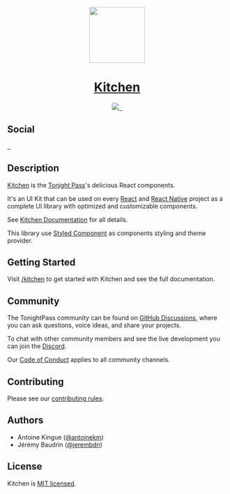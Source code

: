 <p align="center">
  <a href="https://tonightpass.com">
      <picture>
        <source media="(prefers-color-scheme: dark)" srcset="https://tonightpass.com/static/images/logo/tonightpass.svg">
        <img src="https://tonightpass.com/static/images/logo/tonightpass.svg" width="128">
      </picture>
    <h1 align="center">
      Kitchen
    </h1>
  </a>
</p>

<p align="center">
  <a aria-label="onRuntime Studio" href="https://onruntime.com" target="_blank">
    <img src="https://img.shields.io/badge/MADE%20BY%20ONRUNTIME-fff.svg?style=for-the-badge&labelColor=000">
  </a>
  <a aria-label="NPM version" href="https://www.npmjs.com/package/@tonightpass/kitchen" target="_blank">
    <img alt="" src="https://img.shields.io/npm/v/@tonightpass/kitchen.svg?style=for-the-badge&labelColor=000000">
  </a>
  <a aria-label="License" href="https://github.com/tonightpass/kitchen/blob/master/LICENSE" target="_blank">
    <img alt="" src="https://img.shields.io/npm/l/next.svg?style=for-the-badge&labelColor=000000">
  </a>
</p>

<p>
  <h2>
    Social
  </h2>

  <a aria-label="Discord" href="https://www.discord.gg/VvvAkPqQ98" target="_blank">
    <img alt="" src="https://img.shields.io/discord/829290979092856833?label=Discord&style=for-the-badge&labelColor=000000&logo=discord&logoColor=white&logoWidth=20">
  </a>
  <a aria-label="LinkedIn" href="https://www.linkedin.com/company/tonightpass" target="_blank">
    <img alt="" src="https://img.shields.io/badge/LinkedIn-0e76a8.svg?style=for-the-badge&labelColor=000000&logo=linkedin&logoColor=white&logoWidth=20">
  </a>
  <a aria-label="Instagram" href="https://www.instagram.com/tonightpass" target="_blank">
    <img alt="" src="https://img.shields.io/badge/Instagram-C13584.svg?style=for-the-badge&labelColor=000000&logo=instagram&logoColor=white&logoWidth=20">
  </a>
</p>

## Description

[Kitchen](https://github.com/tonightpass/kitchen) is the [Tonight Pass](https://tonightpass.com)'s delicious React components.

It's an UI Kit that can be used on every [React](https://reactjs.org) and [React Native](https://reactnative.dev/) project as a complete UI library with optimized and customizable components.

See [Kitchen Documentation](http://docs.onruntime.com/kitchen) for all details.

This library use [Styled Component](https://styled-components.com/) as components styling and theme provider.

## Getting Started

Visit <a aria-label="tonightpass nestjs-mailjet" href="https://docs.onruntime.com/kitchen" target="_blank">/kitchen</a> to get started with Kitchen and see the full documentation.

## Community

The TonightPass community can be found on [GitHub Discussions](https://github.com/tonightpass/discussions), where you can ask questions, voice ideas, and share your projects.

To chat with other community members and see the live development you can join the [Discord](https://discord.gg/VvvAkPqQ98).

Our [Code of Conduct](https://docs.onruntime.com/contributing/code-of-conduct) applies to all community channels.

## Contributing

Please see our [contributing rules](https://docs.onruntime.com/contributing/introduction).

## Authors

- Antoine Kingue ([@antoinekm](https://github.com/antoinekm))
- Jérémy Baudrin ([@jerembdn](https://github.com/jerembdn))

## License

Kitchen is [MIT licensed](LICENSE).
